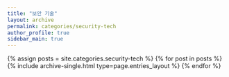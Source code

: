 ```yaml
---
title: "보안 기술"
layout: archive
permalink: categories/security-tech
author_profile: true
sidebar_main: true
---
```



{% assign posts = site.categories.security-tech %}
{% for post in posts %} {% include archive-single.html type=page.entries_layout %} {% endfor %}
